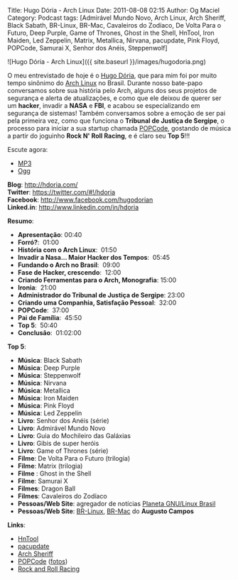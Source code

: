 Title: Hugo Dória - Arch Linux
Date: 2011-08-08 02:15
Author: Og Maciel
Category: Podcast
tags: [Admirável Mundo Novo, Arch Linux, Arch Sheriff, Black Sabath, BR-Linux, BR-Mac, Cavaleiros do Zodíaco, De Volta Para o Futuro, Deep Purple, Game of Thrones, Ghost in the Shell, HnTool, Iron Maiden, Led Zeppelin, Matrix, Metallica, Nirvana, pacupdate, Pink Floyd, POPCode, Samurai X, Senhor dos Anéis, Steppenwolf]

![Hugo Dória - Arch Linux]({{ site.baseurl }}/images/hugodoria.png)

O meu entrevistado de hoje é o [Hugo
Dória](http://hdoria.com/ "http://hdoria.com/"), que para mim foi por
muito tempo sinônimo do [Arch
Linux](http://www.archlinux.org/ "http://www.archlinux.org/") no Brasil.
Durante nosso bate-papo conversamos sobre sua história pelo Arch, alguns
dos seus projetos de segurança e alerta de atualizações, e como que ele
deixou de querer ser um **hacker**, invadir a **NASA** e **FBI**, e
acabou se especializando em segurança de sistemas! Também conversamos
sobre a emoção de ser pai pela primeira vez, como que funciona o
**Tribunal de Justiça de Sergipe**, o processo para iniciar a sua
startup chamada
[POPCode](http://www.popcode.com.br/ "http://www.popcode.com.br/"),
gostando de música a partir do joguinho **Rock N' Roll Racing**, e é
claro seu **Top 5**!!!

Escute agora:

* [MP3](http://downloads.ogmaciel.com/castalio-podcast-14.mp3)
* [Ogg](http://downloads.ogmaciel.com/castalio-podcast-14.ogg) 

**Blog**: <http://hdoria.com/>  
**Twitter**: <https://twitter.com/#!/hdoria>  
**Facebook**: <http://www.facebook.com/hugodorian>  
**Linked.in**: <http://www.linkedin.com/in/hdoria>

**Resumo**:

-   **Apresentação**: 00:40
-   **Forró?**:  01:00
-   **História com o Arch Linux**:  01:50
-   **Invadir a Nasa... Maior Hacker dos Tempos**:  05:45
-   **Fundando o Arch no Brasil**:  09:00
-   **Fase de Hacker, crescendo**:  12:00
-   **Criando Ferramentas para o Arch, Monografia**: 15:00
-   **Ironia**:  21:00
-   **Administrador do Tribunal de Justiça de Sergipe**: 23:00
-   **Criando uma Companhia, Satisfação Pessoal**:  32:00
-   **POPCode**:  37:00
-   **Pai de Família**:  45:50
-   **Top 5**:  50:40
-   **Conclusão**:  01:02:00

**Top 5**:

-   **Música**: Black Sabath
-   **Música**: Deep Purple
-   **Música**: Steppenwolf
-   **Música**: Nirvana
-   **Música**: Metallica
-   **Música**: Iron Maiden
-   **Música**: Pink Floyd
-   **Música**: Led Zeppelin
-   **Livro**: Senhor dos Anéis (série)
-   **Livro**: Admirável Mundo Novo
-   **Livro**: Guia do Mochileiro das Galáxias
-   **Livro**: Gibis de super heróis
-   **Livro**: Game of Thrones (série)
-   **Filme**: De Volta Para o Futuro (trilogia)
-   **Filme**: Matrix (trilogia)
-   **Filme** : Ghost in the Shell
-   **Filme**: Samurai X
-   **Filmes**: Dragon Ball
-   **Filmes**: Cavaleiros do Zodíaco
-   **Pessoas/Web Site**: agregador de notícias [Planeta GNU/Linux
    Brasil](http://planeta.gnulinuxbrasil.org/ "http://planeta.gnulinuxbrasil.org/")
-   **Pessoas/Web Site**:
    [BR-Linux](http://br-linux.org/ "http://br-linux.org/"),
    [BR-Mac](http://br-mac.org/ "http://br-mac.org/") do **Augusto
    Campos**

**Links**:

-   [HnTool](http://code.google.com/p/hntool/ "http://code.google.com/p/hntool/")
-   [pacupdate](https://code.google.com/p/pacupdate/ "https://code.google.com/p/pacupdate/")
-   [Arch
    Sheriff](http://www.mail-archive.com/aur-general@archlinux.org/msg01001.html "http://www.mail-archive.com/aur-general@archlinux.org/msg01001.html")
-   [POPCode](http://www.popcode.com.br/ "http://www.popcode.com.br/")
    ([fotos](https://picasaweb.google.com/hugodoria/Popcode# "https://picasaweb.google.com/hugodoria/Popcode#"))
-   [Rock and Roll
    Racing](https://secure.wikimedia.org/wikipedia/pt/wiki/Rock_%26_Roll_Racing "https://secure.wikimedia.org/wikipedia/pt/wiki/Rock_%26_Roll_Racing")
